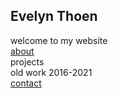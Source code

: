 ## Evelyn Thoen
welcome to my website\
[about](https://github.com/evelynthoen/evelynthoen.github.io/blob/35a143082ce7b3ec21e9ef918373581b2538c8d6/About.md)\
projects\
old work 2016-2021\
[contact](#contact)
